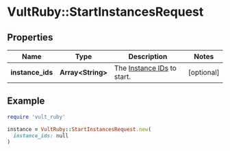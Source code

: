 # VultRuby::StartInstancesRequest

## Properties

| Name | Type | Description | Notes |
| ---- | ---- | ----------- | ----- |
| **instance_ids** | **Array&lt;String&gt;** | The [Instance IDs](#operation/list-instances) to start. | [optional] |

## Example

```ruby
require 'vult_ruby'

instance = VultRuby::StartInstancesRequest.new(
  instance_ids: null
)
```

